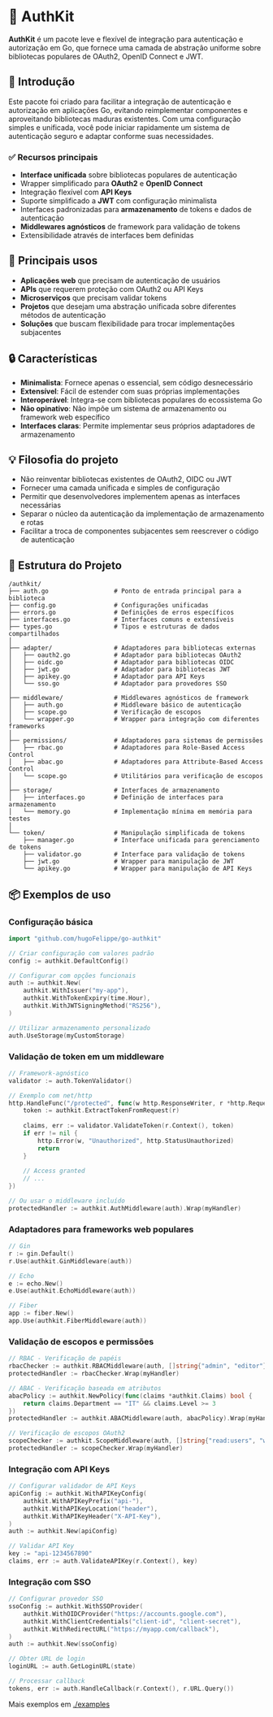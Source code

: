 # 🔐 AuthKit

**AuthKit** é um pacote leve e flexível de integração para autenticação e autorização em Go, que fornece uma camada de abstração uniforme sobre bibliotecas populares de OAuth2, OpenID Connect e JWT.

## 🚀 Introdução

Este pacote foi criado para facilitar a integração de autenticação e autorização em aplicações Go, evitando reimplementar componentes e aproveitando bibliotecas maduras existentes. Com uma configuração simples e unificada, você pode iniciar rapidamente um sistema de autenticação seguro e adaptar conforme suas necessidades.

### ✅ Recursos principais

* **Interface unificada** sobre bibliotecas populares de autenticação
* Wrapper simplificado para **OAuth2** e **OpenID Connect**
* Integração flexível com **API Keys**
* Suporte simplificado a **JWT** com configuração minimalista
* Interfaces padronizadas para **armazenamento** de tokens e dados de autenticação
* **Middlewares agnósticos** de framework para validação de tokens
* Extensibilidade através de interfaces bem definidas

## 👥 Principais usos

* **Aplicações web** que precisam de autenticação de usuários
* **APIs** que requerem proteção com OAuth2 ou API Keys
* **Microserviços** que precisam validar tokens
* **Projetos** que desejam uma abstração unificada sobre diferentes métodos de autenticação
* **Soluções** que buscam flexibilidade para trocar implementações subjacentes

## 🔒 Características

* **Minimalista**: Fornece apenas o essencial, sem código desnecessário
* **Extensível**: Fácil de estender com suas próprias implementações
* **Interoperável**: Integra-se com bibliotecas populares do ecossistema Go
* **Não opinativo**: Não impõe um sistema de armazenamento ou framework web específico
* **Interfaces claras**: Permite implementar seus próprios adaptadores de armazenamento

## 💡 Filosofia do projeto

* Não reinventar bibliotecas existentes de OAuth2, OIDC ou JWT
* Fornecer uma camada unificada e simples de configuração
* Permitir que desenvolvedores implementem apenas as interfaces necessárias
* Separar o núcleo da autenticação da implementação de armazenamento e rotas
* Facilitar a troca de componentes subjacentes sem reescrever o código de autenticação

## 📁 Estrutura do Projeto

```
/authkit/
├── auth.go                  # Ponto de entrada principal para a biblioteca
├── config.go                # Configurações unificadas
├── errors.go                # Definições de erros específicos
├── interfaces.go            # Interfaces comuns e extensíveis
├── types.go                 # Tipos e estruturas de dados compartilhados
│
├── adapter/                 # Adaptadores para bibliotecas externas
│   ├── oauth2.go            # Adaptador para bibliotecas OAuth2
│   ├── oidc.go              # Adaptador para bibliotecas OIDC
│   ├── jwt.go               # Adaptador para bibliotecas JWT
│   ├── apikey.go            # Adaptador para API Keys
│   └── sso.go               # Adaptador para provedores SSO
│
├── middleware/              # Middlewares agnósticos de framework
│   ├── auth.go              # Middleware básico de autenticação
│   ├── scope.go             # Verificação de escopos
│   └── wrapper.go           # Wrapper para integração com diferentes frameworks
│
├── permissions/             # Adaptadores para sistemas de permissões
│   ├── rbac.go              # Adaptadores para Role-Based Access Control
│   ├── abac.go              # Adaptadores para Attribute-Based Access Control
│   └── scope.go             # Utilitários para verificação de escopos
│
├── storage/                 # Interfaces de armazenamento
│   ├── interfaces.go        # Definição de interfaces para armazenamento
│   └── memory.go            # Implementação mínima em memória para testes
│
└── token/                   # Manipulação simplificada de tokens
    ├── manager.go           # Interface unificada para gerenciamento de tokens
    ├── validator.go         # Interface para validação de tokens
    ├── jwt.go               # Wrapper para manipulação de JWT
    └── apikey.go            # Wrapper para manipulação de API Keys
```

## 📦 Exemplos de uso

### Configuração básica

```go
import "github.com/hugoFelippe/go-authkit"

// Criar configuração com valores padrão
config := authkit.DefaultConfig()

// Configurar com opções funcionais
auth := authkit.New(
    authkit.WithIssuer("my-app"),
    authkit.WithTokenExpiry(time.Hour),
    authkit.WithJWTSigningMethod("RS256"),
)

// Utilizar armazenamento personalizado
auth.UseStorage(myCustomStorage)
```

### Validação de token em um middleware

```go
// Framework-agnóstico
validator := auth.TokenValidator()

// Exemplo com net/http
http.HandleFunc("/protected", func(w http.ResponseWriter, r *http.Request) {
    token := authkit.ExtractTokenFromRequest(r)
    
    claims, err := validator.ValidateToken(r.Context(), token)
    if err != nil {
        http.Error(w, "Unauthorized", http.StatusUnauthorized)
        return
    }
    
    // Access granted
    // ...
})

// Ou usar o middleware incluído
protectedHandler := authkit.AuthMiddleware(auth).Wrap(myHandler)
```

### Adaptadores para frameworks web populares

```go
// Gin
r := gin.Default()
r.Use(authkit.GinMiddleware(auth))

// Echo
e := echo.New()
e.Use(authkit.EchoMiddleware(auth))

// Fiber
app := fiber.New()
app.Use(authkit.FiberMiddleware(auth))
```

### Validação de escopos e permissões

```go
// RBAC - Verificação de papéis
rbacChecker := authkit.RBACMiddleware(auth, []string{"admin", "editor"})
protectedHandler := rbacChecker.Wrap(myHandler)

// ABAC - Verificação baseada em atributos
abacPolicy := authkit.NewPolicy(func(claims *authkit.Claims) bool {
    return claims.Department == "IT" && claims.Level >= 3
})
protectedHandler := authkit.ABACMiddleware(auth, abacPolicy).Wrap(myHandler)

// Verificação de escopos OAuth2
scopeChecker := authkit.ScopeMiddleware(auth, []string{"read:users", "write:users"})
protectedHandler := scopeChecker.Wrap(myHandler)
```

### Integração com API Keys

```go
// Configurar validador de API Keys
apiConfig := authkit.WithAPIKeyConfig(
    authkit.WithAPIKeyPrefix("api-"),
    authkit.WithAPIKeyLocation("header"),
    authkit.WithAPIKeyHeader("X-API-Key"),
)
auth := authkit.New(apiConfig)

// Validar API Key
key := "api-1234567890"
claims, err := auth.ValidateAPIKey(r.Context(), key)
```

### Integração com SSO 

```go
// Configurar provedor SSO
ssoConfig := authkit.WithSSOProvider(
    authkit.WithOIDCProvider("https://accounts.google.com"),
    authkit.WithClientCredentials("client-id", "client-secret"),
    authkit.WithRedirectURL("https://myapp.com/callback"),
)
auth := authkit.New(ssoConfig)

// Obter URL de login
loginURL := auth.GetLoginURL(state)

// Processar callback
tokens, err := auth.HandleCallback(r.Context(), r.URL.Query())
```

Mais exemplos em [./examples](./examples)
